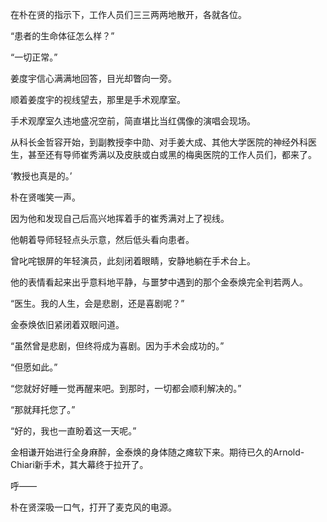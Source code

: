 在朴在贤的指示下，工作人员们三三两两地散开，各就各位。

“患者的生命体征怎么样？”

“一切正常。”

姜度宇信心满满地回答，目光却瞥向一旁。

顺着姜度宇的视线望去，那里是手术观摩室。

手术观摩室久违地盛况空前，简直堪比当红偶像的演唱会现场。

从科长金哲容开始，到副教授李中勋、对手姜大成、其他大学医院的神经外科医生，甚至还有导师崔秀满以及皮肤或白或黑的梅奥医院的工作人员们，都来了。

‘教授也真是的。’

朴在贤嗤笑一声。

因为他和发现自己后高兴地挥着手的崔秀满对上了视线。

他朝着导师轻轻点头示意，然后低头看向患者。

曾叱咤银屏的年轻演员，此刻闭着眼睛，安静地躺在手术台上。

他的表情看起来出乎意料地平静，与噩梦中遇到的那个金泰焕完全判若两人。

“医生。我的人生，会是悲剧，还是喜剧呢？”

金泰焕依旧紧闭着双眼问道。

“虽然曾是悲剧，但终将成为喜剧。因为手术会成功的。”

“但愿如此。”

“您就好好睡一觉再醒来吧。到那时，一切都会顺利解决的。”

“那就拜托您了。”

“好的，我也一直盼着这一天呢。”

金相谦开始进行全身麻醉，金泰焕的身体随之瘫软下来。期待已久的Arnold-Chiari新手术，其大幕终于拉开了。

呼——

朴在贤深吸一口气，打开了麦克风的电源。